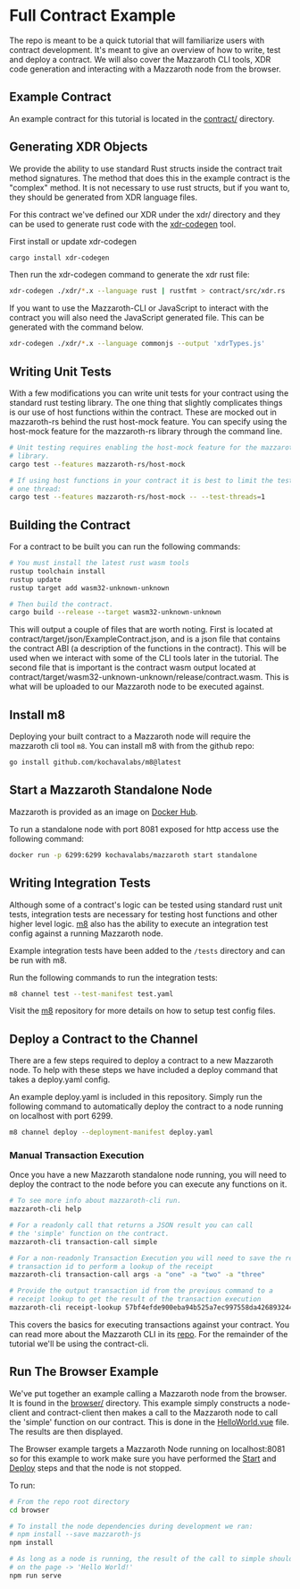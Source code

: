 # Full Contract Example

The repo is meant to be a quick tutorial that will familiarize users with
contract development. It's meant to give an overview of how to write, test and
deploy a contract. We will also cover the Mazzaroth CLI tools, XDR code
generation and interacting with a Mazzaroth node from the browser.

## Example Contract

An example contract for this tutorial is located in the [contract/](https://github.com/kochavalabs/full-contract-example/tree/master/contract)
directory.

## Generating XDR Objects

We provide the ability to use standard Rust structs inside the contract trait
method signatures. The method that does this in the example contract is the
"complex" method. It is not necessary to use rust structs, but if you want to,
they should be generated from XDR language files.

For this contract we've defined our XDR under the xdr/ directory and they can
be used to generate rust code with the [xdr-codegen](https://crates.io/crates/xdr-codegen)
tool.

First install or update xdr-codegen

```Bash
cargo install xdr-codegen
```

Then run the xdr-codegen command to generate the xdr rust file:

```Bash
xdr-codegen ./xdr/*.x --language rust | rustfmt > contract/src/xdr.rs
```

If you want to use the Mazzaroth-CLI or JavaScript to interact with
the contract you will also need the JavaScript generated file.  This
can be generated with the command below.

```Bash
xdr-codegen ./xdr/*.x --language commonjs --output 'xdrTypes.js'
```

## Writing Unit Tests

With a few modifications you can write unit tests for your contract using the
standard rust testing library. The one thing that slightly complicates things
is our use of host functions within the contract. These are mocked out in
mazzaroth-rs behind the rust host-mock feature. You can specify using the
host-mock feature for the mazzaroth-rs library through the command line.

```bash
# Unit testing requires enabling the host-mock feature for the mazzaroth-rs
# library.
cargo test --features mazzaroth-rs/host-mock

# If using host functions in your contract it is best to limit the tests to
# one thread:
cargo test --features mazzaroth-rs/host-mock -- --test-threads=1
```

## Building the Contract

For a contract to be built you can run the following commands:

```bash
# You must install the latest rust wasm tools
rustup toolchain install
rustup update
rustup target add wasm32-unknown-unknown

# Then build the contract.
cargo build --release --target wasm32-unknown-unknown
```

This will output a couple of files that are worth noting. First is located at
contract/target/json/ExampleContract.json, and is a json file that contains the
contract ABI (a description of the functions in the contract). This will be used
when we interact with some of the CLI tools later in the tutorial. The second
file that is important is the contract wasm output located at
contract/target/wasm32-unknown-unknown/release/contract.wasm. This is what will
be uploaded to our Mazzaroth node to be executed against.

## Install m8

Deploying your built contract to a Mazzaroth node will require the mazzaroth
cli tool `m8`. You can install m8 with from the github repo:

```bash
go install github.com/kochavalabs/m8@latest
```

## Start a Mazzaroth Standalone Node

Mazzaroth is provided as an image on [Docker Hub](https://hub.docker.com/r/kochavalabs/mazzaroth).

To run a standalone node with port 8081 exposed for http access
use the following command:

```Bash
docker run -p 6299:6299 kochavalabs/mazzaroth start standalone
```

## Writing Integration Tests

Although some of a contract's logic can be tested using standard rust unit tests,
integration tests are necessary for testing host functions and other higher level
logic. [m8](https://github.com/kochavalabs/m8) also has the ability to execute an
integration test config against a running Mazzaroth node.

Example integration tests have been added to the `/tests` directory and can be run
with m8.

Run the following commands to run the integration tests:

```Bash
m8 channel test --test-manifest test.yaml
```

Visit the [m8](https://github.com/kochavalabs/m8) repository
for more details on how to setup test config files.

## Deploy a Contract to the Channel

There are a few steps required to deploy a contract to a new
Mazzaroth node.  To help with these steps we have included a
deploy command that takes a deploy.yaml config.

An example deploy.yaml is included in this repository.  Simply
run the following command to automatically deploy the contract
to a node running on localhost with port 6299.

```Bash
m8 channel deploy --deployment-manifest deploy.yaml
```

### Manual Transaction Execution

Once you have a new Mazzaroth standalone node running, you will need to deploy
the contract to the node before you can execute any functions on it.

```bash
# To see more info about mazzaroth-cli run.
mazzaroth-cli help

# For a readonly call that returns a JSON result you can call
# the 'simple' function on the contract.
mazzaroth-cli transaction-call simple

# For a non-readonly Transaction Execution you will need to save the returned
# transaction id to perform a lookup of the receipt
mazzaroth-cli transaction-call args -a "one" -a "two" -a "three"

# Provide the output transaction id from the previous command to a
# receipt lookup to get the result of the transaction execution
mazzaroth-cli receipt-lookup 57bf4efde900eba94b525a7ec997558da426893244705007e77d36f1d65d4aec
```

This covers the basics for executing transactions against your contract.
You can read more about the Mazzaroth CLI in its
[repo](https://github.com/kochavalabs/mazzaroth-cli). For
the remainder of the tutorial we'll be using the contract-cli.

## Run The Browser Example

We've put together an example calling a Mazzaroth node from the browser. It is
found in the [browser/](https://github.com/kochavalabs/full-contract-example/tree/master/browser)
directory. This example simply constructs a node-client and contract-client then
makes a call to the Mazzaroth node to call the 'simple' function on our
contract. This is done in the
[HelloWorld.vue](https://github.com/kochavalabs/full-contract-example/tree/master/browser/src/components/HelloWorld.vue)
file. The results are then displayed.

The Browser example targets a Mazzaroth Node running on localhost:8081 so for this
example to work make sure you have performed the [Start](#Start-a-Mazzaroth-Standalone-Node)
and [Deploy](#Deploy-a-Contract-to-the-Channel) steps and that the
node is not stopped.

To run:

```bash
# From the repo root directory
cd browser

# To install the node dependencies during development we ran:
# npm install --save mazzaroth-js
npm install

# As long as a node is running, the result of the call to simple should display
# on the page -> 'Hello World!'
npm run serve
```
